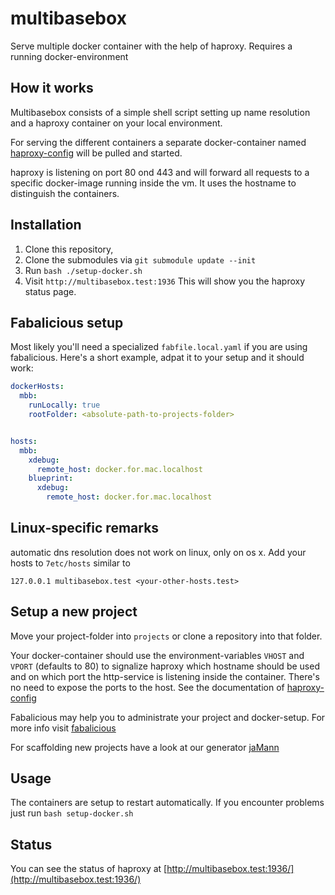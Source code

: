 # multibasebox

Serve multiple docker container with the help of haproxy. Requires a running docker-environment

## How it works

Multibasebox consists of a simple shell script setting up name resolution and a haproxy container on your local environment.

For serving the different containers a separate docker-container named [haproxy-config](https://github.com/factorial-io/haproxy-config) will be pulled and started.

haproxy is listening on port 80 ond 443 and will forward all requests to a specific docker-image running inside the vm. It uses the hostname to distinguish the containers.


## Installation

1. Clone this repository,
2. Clone the submodules via `git submodule update --init`
3. Run `bash ./setup-docker.sh`
4. Visit `http://multibasebox.test:1936` This will show you the haproxy status page.

## Fabalicious setup

Most likely you'll need a specialized `fabfile.local.yaml` if you are using fabalicious. Here's a short example, adpat it to your setup and it should work:

```yaml
dockerHosts:
  mbb:
    runLocally: true
    rootFolder: <absolute-path-to-projects-folder>


hosts:
  mbb:
    xdebug:
      remote_host: docker.for.mac.localhost
    blueprint:
      xdebug:
        remote_host: docker.for.mac.localhost
```

## Linux-specific remarks

automatic dns resolution does not work on linux, only on os x. Add your hosts to `7etc/hosts` similar to

```
127.0.0.1 multibasebox.test <your-other-hosts.test>
```

## Setup a new project

Move your project-folder into `projects` or clone a repository into that folder.

Your docker-container should use the environment-variables ``VHOST`` and ``VPORT`` (defaults to 80) to signalize haproxy which hostname should be used and on which port the http-service is listening inside the container. There's no need to expose the ports to the host. See the documentation of [haproxy-config](https://github.com/factorial-io/haproxy-config)

Fabalicious may help you to administrate your project and docker-setup. For more info visit [fabalicious](https://github.com/factorial-io/fabalicious)

For scaffolding new projects have a look at our generator [jaMann](https://github.com/factorial-io/generator-jaMann)


## Usage

The containers are setup to restart automatically. If you encounter problems just run `bash setup-docker.sh`


## Status

You can see the status of haproxy at [http://multibasebox.test:1936/](http://multibasebox.test:1936/)





